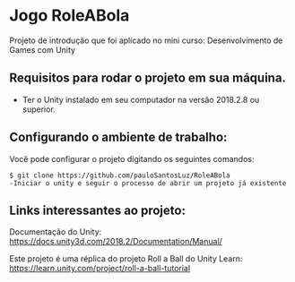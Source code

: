 Jogo RoleABola
===========

  Projeto de introdução que foi aplicado no mini curso: Desenvolvimento de Games com Unity

Requisitos para rodar o projeto em sua máquina.
------------

- Ter o Unity instalado em seu computador na versão 2018.2.8 ou superior.

Configurando o ambiente de trabalho:
------------

Você pode configurar o projeto digitando os seguintes comandos:

    $ git clone https://github.com/pauloSantosLuz/RoleABola
    -Iniciar o unity e seguir o processo de abrir um projeto já existente
    
Links interessantes ao projeto:
--------------------

Documentação do Unity: https://docs.unity3d.com/2018.2/Documentation/Manual/

Este projeto é uma réplica do projeto Roll a Ball do Unity Learn: https://learn.unity.com/project/roll-a-ball-tutorial
